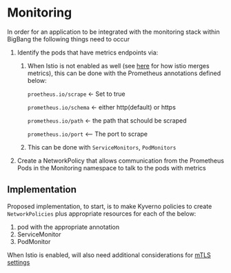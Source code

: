 # Monitoring

In order for an application to be integrated with the monitoring stack within BigBang the following things need to occur


1. Identify the pods that have metrics endpoints via:
    1. When Istio is not enabled as well (see [here](https://istio.io/latest/docs/ops/integrations/prometheus/#option-1-metrics-merging) for how istio merges metrics), this can be done with the Prometheus annotations defined below:

        `proetheus.io/scrape` <- Set to true

        `prometheus.io/schema` <- either http(default) or https

        `prometheus.io/path` <- the path that schould be scraped

        `prometheus.io/port` <-- The port to scrape
    1. This can be done with `ServiceMonitors`, `PodMonitors`
1. Create a NetworkPolicy that allows communication from the Prometheus Pods in the Monitoring namespace to talk to the pods with metrics


## Implementation

Proposed implementation, to start, is to make Kyverno policies to create `NetworkPolicies` plus appropriate resources for each of the below:
    
1. pod with the appropriate annotation
2. ServiceMonitor
3. PodMonitor 

When Istio is enabled, will also need additional considerations for [mTLS settings](https://docs-bigbang.dso.mil/latest/packages/monitoring/docs/istio-mtls-metrics/)

